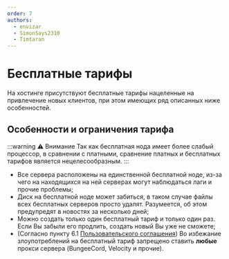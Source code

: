 ```yaml
---
order: 7
authors: 
  - envizar
  - SimonSays2310
  - Timtaran
---
```


# Бесплатные тарифы

На хостинге присутствуют бесплатные тарифы нацеленные на привлечение новых клиентов, при этом имеющих ряд описанных ниже особенностей.

## Особенности и ограничения тарифа

:::warning :warning: Внимание
Так как бесплатная нода имеет более слабый процессор, в сравнении с платными, сравнение платных и бесплатных тарифов является нецелесообразным.
:::

- Все сервера расположены на единственной бесплатной ноде, из-за чего на находящихся на ней серверах могут наблюдаться лаги и прочие проблемы;
- Диск на бесплатной ноде может забиться, в таком случае файлы всех бесплатных серверов просто удалят. Разумеется, об этом предупредят в новостях за несколько дней;
- Можно создать только один бесплатный тариф и только один раз. Если Вы забыли его продлить, создать новый Вы уже не сможете;
- (Согласно пункту 6.1 [Пользовательского соглашения](https://play2go.cloud/user-agreement)) Во избежание злоупотреблений на бесплатный тариф запрещено ставить **любые** прокси сервера (BungeeCord, Velocity и прочие).
